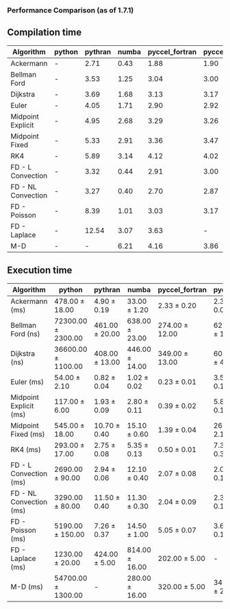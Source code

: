 ### Performance Comparison (as of 1.7.1)
## Compilation time
Algorithm                 | python                    | pythran                   | numba                     | pyccel_fortran            | pyccel_c                 
------------------------- | ------------------------- | ------------------------- | ------------------------- | ------------------------- | -------------------------
Ackermann                 | -                         | 2.71                      | 0.43                      | 1.88                      | 1.90                     
Bellman Ford              | -                         | 3.53                      | 1.25                      | 3.04                      | 3.00                     
Dijkstra                  | -                         | 3.69                      | 1.68                      | 3.13                      | 3.17                     
Euler                     | -                         | 4.05                      | 1.71                      | 2.90                      | 2.92                     
Midpoint Explicit         | -                         | 4.95                      | 2.68                      | 3.29                      | 3.26                     
Midpoint Fixed            | -                         | 5.33                      | 2.91                      | 3.36                      | 3.47                     
RK4                       | -                         | 5.89                      | 3.14                      | 4.12                      | 4.02                     
FD - L Convection         | -                         | 3.32                      | 0.44                      | 2.91                      | 3.00                     
FD - NL Convection        | -                         | 3.27                      | 0.40                      | 2.70                      | 2.87                     
FD - Poisson              | -                         | 8.39                      | 1.01                      | 3.03                      | 3.17                     
FD - Laplace              | -                         | 12.54                     | 3.07                      | 3.63                      | -                        
M-D                       | -                         | -                         | 6.21                      | 4.16                      | 3.86                     

## Execution time
Algorithm                 | python                    | pythran                   | numba                     | pyccel_fortran            | pyccel_c                 
------------------------- | ------------------------- | ------------------------- | ------------------------- | ------------------------- | -------------------------
Ackermann (ms)            | 478.00 $\pm$ 18.00        | 4.90 $\pm$ 0.19           | 33.00 $\pm$ 1.20          | 2.33 $\pm$ 0.20           | 2.33 $\pm$ 0.07          
Bellman Ford (ns)         | 72300.00 $\pm$ 2300.00    | 461.00 $\pm$ 20.00        | 638.00 $\pm$ 23.00        | 274.00 $\pm$ 12.00        | 625.00 $\pm$ 19.00       
Dijkstra (ns)             | 36600.00 $\pm$ 1100.00    | 408.00 $\pm$ 13.00        | 446.00 $\pm$ 14.00        | 349.00 $\pm$ 13.00        | 601.00 $\pm$ 43.00       
Euler (ms)                | 54.00 $\pm$ 2.10          | 0.82 $\pm$ 0.04           | 1.02 $\pm$ 0.02           | 0.23 $\pm$ 0.01           | 3.56 $\pm$ 0.17          
Midpoint Explicit (ms)    | 117.00 $\pm$ 6.00         | 1.93 $\pm$ 0.09           | 2.80 $\pm$ 0.11           | 0.39 $\pm$ 0.02           | 5.87 $\pm$ 0.15          
Midpoint Fixed (ms)       | 545.00 $\pm$ 18.00        | 10.70 $\pm$ 0.40          | 15.10 $\pm$ 0.60          | 1.39 $\pm$ 0.04           | 26.80 $\pm$ 2.10         
RK4 (ms)                  | 293.00 $\pm$ 17.00        | 2.75 $\pm$ 0.08           | 5.35 $\pm$ 0.13           | 0.50 $\pm$ 0.01           | 7.32 $\pm$ 0.39          
FD - L Convection (ms)    | 2690.00 $\pm$ 90.00       | 2.94 $\pm$ 0.06           | 12.10 $\pm$ 0.40          | 2.07 $\pm$ 0.08           | 2.01 $\pm$ 0.12          
FD - NL Convection (ms)   | 3290.00 $\pm$ 80.00       | 11.50 $\pm$ 0.40          | 11.30 $\pm$ 0.30          | 2.04 $\pm$ 0.09           | 2.38 $\pm$ 0.13          
FD - Poisson (ms)         | 5190.00 $\pm$ 150.00      | 7.26 $\pm$ 0.37           | 14.50 $\pm$ 1.00          | 5.05 $\pm$ 0.07           | 3.68 $\pm$ 0.17          
FD - Laplace (ms)         | 1230.00 $\pm$ 20.00       | 424.00 $\pm$ 5.00         | 814.00 $\pm$ 16.00        | 202.00 $\pm$ 5.00         | -                        
M-D (ms)                  | 54700.00 $\pm$ 1300.00    | -                         | 280.00 $\pm$ 16.00        | 320.00 $\pm$ 5.00         | 347.00 $\pm$ 25.00       
